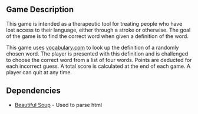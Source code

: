## Game Description

This game is intended as a therapeutic tool for treating people who have lost access to their language, either through a stroke or otherwise. The goal of the game is to find the correct word when given a definition of the word.

This game uses [vocabulary.com](https://www.vocabulary.com/) to look up the definition of a randomly chosen word. The player is presented with this definition and is challenged to choose the correct word from a list of four words. Points are deducted for each incorrect guess. A total score is calculated at the end of each game. A player can quit at any time. 

## Dependencies

- [Beautiful Soup](https://www.crummy.com/software/BeautifulSoup/) - Used to parse html
